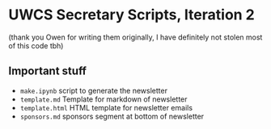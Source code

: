 # UWCS Secretary Scripts, Iteration 2

(thank you Owen for writing them originally, I have definitely not stolen most of this code tbh)

## Important stuff

- `make.ipynb` script to generate the newsletter
- `template.md` Template for markdown of newsletter
- `template.html` HTML template for newsletter emails
- `sponsors.md` sponsors segment at bottom of newsletter
